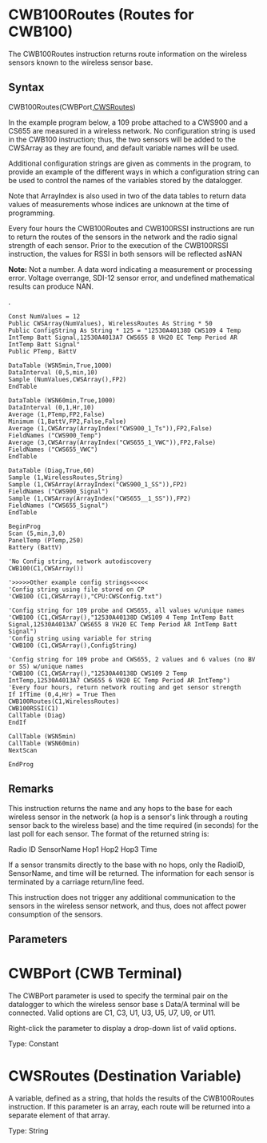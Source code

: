 # CWB100Routes (Routes for CWB100)

The CWB100Routes instruction returns route information on the wireless sensors known to the wireless sensor base.

## Syntax

CWB100Routes(CWBPort,[CWSRoutes](../parameters/cwsroutes1.md))

In the example program below, a 109 probe attached to a CWS900 and a CS655 are measured in a wireless network. No configuration string is used in the CWB100 instruction; thus, the two sensors will be added to the CWSArray as they are found, and default variable names will be used.

Additional configuration strings are given as comments in the program, to provide an example of the different ways in which a configuration string can be used to control the names of the variables stored by the datalogger.

Note that ArrayIndex is also used in two of the data tables to return data values of measurements whose indices are unknown at the time of programming.

Every four hours the CWB100Routes and CWB100RSSI instructions are run to return the routes of the sensors in the network and the radio signal strength of each sensor. Prior to the execution of the CWB100RSSI instruction, the values for RSSI in both sensors will be reflected asNAN

**Note:** Not a number. A data word indicating a measurement or processing error. Voltage overrange, SDI-12 sensor error, and undefined mathematical results can produce NAN.

.

```
Const NumValues = 12
Public CWSArray(NumValues), WirelessRoutes As String * 50
Public ConfigString As String * 125 = "12530A40138D CWS109 4 Temp IntTemp Batt Signal,12530A4013A7 CWS655 8 VH20 EC Temp Period AR IntTemp Batt Signal"
Public PTemp, BattV

DataTable (WSN5min,True,1000)
DataInterval (0,5,min,10)
Sample (NumValues,CWSArray(),FP2)
EndTable

DataTable (WSN60min,True,1000)
DataInterval (0,1,Hr,10)
Average (1,PTemp,FP2,False)
Minimum (1,BattV,FP2,False,False)
Average (1,CWSArray(ArrayIndex("CWS900_1_Ts")),FP2,False)
FieldNames ("CWS900_Temp")
Average (3,CWSArray(ArrayIndex("CWS655_1_VWC")),FP2,False)
FieldNames ("CWS655_VWC")
EndTable

DataTable (Diag,True,60)
Sample (1,WirelessRoutes,String)
Sample (1,CWSArray(ArrayIndex("CWS900_1_SS")),FP2)
FieldNames ("CWS900_Signal")
Sample (1,CWSArray(ArrayIndex("CWS655__1_SS")),FP2)
FieldNames ("CWS655_Signal")
EndTable

BeginProg
Scan (5,min,3,0)
PanelTemp (PTemp,250)
Battery (BattV)

'No Config string, network autodiscovery
CWB100(C1,CWSArray())

'>>>>>Other example config strings<<<<<
'Config string using file stored on CP
'CWB100 (C1,CWSArray(),"CPU:CWSConfig.txt")

'Config string for 109 probe and CWS655, all values w/unique names
'CWB100 (C1,CWSArray(),"12530A40138D CWS109 4 Temp IntTemp Batt Signal,12530A4013A7 CWS655 8 VH20 EC Temp Period AR IntTemp Batt Signal")
'Config string using variable for string
'CWB100 (C1,CWSArray(),ConfigString)

'Config string for 109 probe and CWS655, 2 values and 6 values (no BV or SS) w/unique names
'CWB100 (C1,CWSArray(),"12530A40138D CWS109 2 Temp IntTemp,12530A4013A7 CWS655 6 VH20 EC Temp Period AR IntTemp")
'Every four hours, return network routing and get sensor strength
If IfTime (0,4,Hr) = True Then
CWB100Routes(C1,WirelessRoutes)
CWB100RSSI(C1)
CallTable (Diag)
EndIf

CallTable (WSN5min)
CallTable (WSN60min)
NextScan

EndProg
```

## Remarks

This instruction returns the name and any hops to the base for each wireless sensor in the network (a hop is a sensor's link through a routing sensor back to the wireless base) and the time required (in seconds) for the last poll for each sensor. The format of the returned string is:

Radio ID SensorName Hop1 Hop2 Hop3 Time

If a sensor transmits directly to the base with no hops, only the RadioID, SensorName, and time will be returned. The information for each sensor is terminated by a carriage return/line feed.

This instruction does not trigger any additional communication to the sensors in the wireless sensor network, and thus, does not affect power consumption of the sensors.

## Parameters

# CWBPort (CWB Terminal)

The CWBPort parameter is used to specify the terminal pair on the datalogger to which the wireless sensor base s Data/A terminal will be connected. Valid options are C1, C3, U1, U3, U5, U7, U9, or U11.

Right-click the parameter to display a drop-down list of valid options.

Type: Constant

# CWSRoutes (Destination Variable)

A variable, defined as a string, that holds the results of the CWB100Routes instruction. If this parameter is an array, each route will be returned into a separate element of that array.

Type: String
